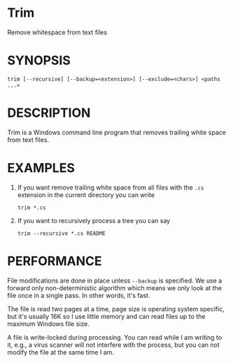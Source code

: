# Trim
Remove whitespace from text files


# SYNOPSIS
`trim [--recursive] [--backup=<extension>] [--exclude=<chars>] <paths ...>`

# DESCRIPTION
Trim is a Windows command line program that removes trailing white space from
text files.

# EXAMPLES
1. If you want remove trailing white space from all files with the `.cs` 
   extension in the current directory you can write

    `trim *.cs`

2. If you want to recursively process a tree you can say

     `trim --recursive *.cs README`

# PERFORMANCE
File modifications are done in place unless `--backup` is specified. We use a
forward only non-deterministic algorithm which means we only look at the file
once in a single pass. In other words, it's fast.

The file is read two pages at a time, page size is operating system specific,
but it's usually 16K so I use little memory and can read files up to the maximum
Windows file size.

A file is write-locked during processing. You can read while I am writing to it,
e.g., a virus scanner will not interfere with the process, but you can not
modify the file at the same time I am.

[Edoc Rekam]:<https://github.com/EdocRekam>
